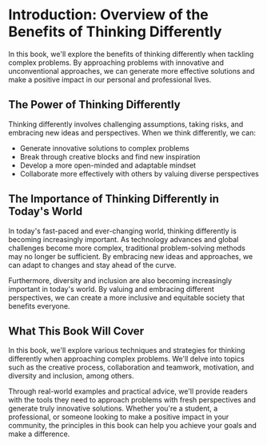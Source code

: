 Introduction: Overview of the Benefits of Thinking Differently
==============================================================

In this book, we'll explore the benefits of thinking differently when tackling complex problems. By approaching problems with innovative and unconventional approaches, we can generate more effective solutions and make a positive impact in our personal and professional lives.

The Power of Thinking Differently
---------------------------------

Thinking differently involves challenging assumptions, taking risks, and embracing new ideas and perspectives. When we think differently, we can:

* Generate innovative solutions to complex problems
* Break through creative blocks and find new inspiration
* Develop a more open-minded and adaptable mindset
* Collaborate more effectively with others by valuing diverse perspectives

The Importance of Thinking Differently in Today's World
-------------------------------------------------------

In today's fast-paced and ever-changing world, thinking differently is becoming increasingly important. As technology advances and global challenges become more complex, traditional problem-solving methods may no longer be sufficient. By embracing new ideas and approaches, we can adapt to changes and stay ahead of the curve.

Furthermore, diversity and inclusion are also becoming increasingly important in today's world. By valuing and embracing different perspectives, we can create a more inclusive and equitable society that benefits everyone.

What This Book Will Cover
-------------------------

In this book, we'll explore various techniques and strategies for thinking differently when approaching complex problems. We'll delve into topics such as the creative process, collaboration and teamwork, motivation, and diversity and inclusion, among others.

Through real-world examples and practical advice, we'll provide readers with the tools they need to approach problems with fresh perspectives and generate truly innovative solutions. Whether you're a student, a professional, or someone looking to make a positive impact in your community, the principles in this book can help you achieve your goals and make a difference.
